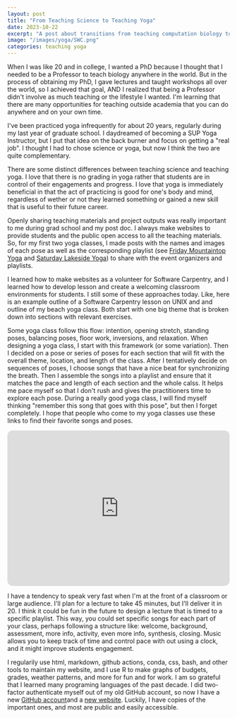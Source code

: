 ```yaml
---
layout: post
title: "From Teaching Science to Teaching Yoga"
date: 2023-10-22
excerpt: "A post about transitions from teaching computation biology to yoga."
image: "/images/yoga/SWC.png"
categories: teaching yoga
---
```

 
When I was like 20 and in college, I wanted a PhD because I thought that I needed to be a Professor to teach biology anywhere in the world. But in the process of obtaining my PhD, I gave lectures and taught workshops all over the world, so I achieved that goal, AND I realized that being a Professor didn't involve as much teaching or the lifestyle I wanted. I'm learning that there are many opportunities for teaching outside academia that you can do anywhere and on your own time.

I've been practiced yoga infrequently for about 20 years, regularly during my last year of graduate school. I daydreamed of becoming a SUP Yoga Instructor, but I put that idea on the back burner and focus on getting a "real job". I thought I had to chose science or yoga, but now I think the two are quite complementary. 

There are some distinct differences between teaching science and teaching yoga. I love that there is no grading in yoga rather that students are in control of their engagements and progress. I love that yoga is immediately beneficial in that the act of practicing is good for one's body and mind, regardless of wether or not they learned something or gained a new skill that is useful to their future career.

Openly sharing teaching materials and project outputs was really important to me during grad school and my post doc. I always make websites to provide students and the public open access to all the teaching materials. So, for my first two yoga classes, I made posts with the names and images of each pose as well as the corresponding playlist (see [Friday Mountaintop Yoga](https://www.raynaharris.com/blog/yoga-friday/) and [Saturday Lakeside Yoga](https://www.raynaharris.com/blog/yoga-saturday/)) to share with the event organizers and playlists.

I learned how to make websites as a volunteer for Software Carpentry, and I learned how to develop lesson and create a welcoming classroom environments for students. I still some of these approaches today. Like, here is an example outline of a Software Carpentry lesson on UNIX and and outline of my beach yoga class. Both start with one big theme that is broken down into sections with relevant exercises. 


Some yoga class follow this flow: intention, opening stretch, standing poses, balancing poses, floor work, inversions, and relaxation. When designing a yoga class, I start with this framework (or some variation). Then I decided on a pose or series of poses for each section that will fit with the overall theme, location, and length of the class. After I tentatively decide on sequences of poses, I choose songs that have a nice beat for synchronizing the breath. Then I assemble the songs into a playlist and ensure that it matches the pace and length of each section and the whole calss. It helps me pace myself so that I don't rush and gives the practitioners time to explore each pose. During a really good yoga class, I will find myself thinking "remember this song that goes with this pose", but then I forget completely. I hope that people who come to my yoga classes use these links to find their favorite songs and poses. 


<iframe style="border-radius:12px" src="https://open.spotify.com/embed/playlist/6tpwzTZdgK8ht5Xwbd4gM4?utm_source=generator&theme=0" width="100%" height="352" frameBorder="0" allowfullscreen="" allow="autoplay; clipboard-write; encrypted-media; fullscreen; picture-in-picture" loading="lazy"></iframe>

I have a tendency to speak very fast when I'm at the front of a classroom or large audience. I'll plan for a lecture to take 45 minutes, but I'll deliver it in 20. I think it could be fun in the future to design a lecture that is timed to a specific playlist. This way, you could set specific songs for each part of your class, perhaps following a structure like: welcome, background, assessment, more info, activity, even more info, synthesis, closing. Music allows you to keep track of time and control pace with out using a clock, and it might improve students engagement.

I regularily use html, markdown, github actions, conda, css, bash, and other tools to maintain my website, and I use R to make graphs of budgets, grades, weather patterns, and more for fun and for work. I am so grateful that I learned many programing languages of the past decade. I did two-factor authenticate myself out of my old GitHub account, so now I have a new [GitHub account](https://github.com/raynaharrisphd)and a [new website](https://www.raynaharris.com/). Luckily, I have copies of the important ones, and most are public and easily accessible.  

